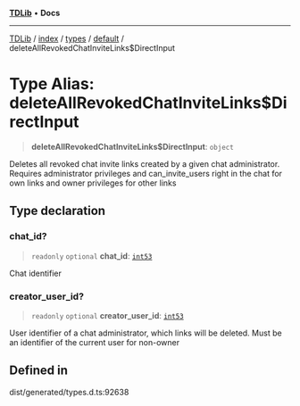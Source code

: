 [**TDLib**](../../../../../../README.md) • **Docs**

***

[TDLib](../../../../../../modules.md) / [index](../../../../../README.md) / [types](../../../README.md) / [default](../README.md) / deleteAllRevokedChatInviteLinks$DirectInput

# Type Alias: deleteAllRevokedChatInviteLinks$DirectInput

> **deleteAllRevokedChatInviteLinks$DirectInput**: `object`

Deletes all revoked chat invite links created by a given chat administrator. Requires administrator privileges and can_invite_users right in the chat for own links and owner privileges for other links

## Type declaration

### chat\_id?

> `readonly` `optional` **chat\_id**: [`int53`](int53.md)

Chat identifier

### creator\_user\_id?

> `readonly` `optional` **creator\_user\_id**: [`int53`](int53.md)

User identifier of a chat administrator, which links will be deleted. Must be an identifier of the current user for non-owner

## Defined in

dist/generated/types.d.ts:92638
